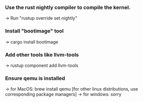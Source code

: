 ### Use the rust nightly compiler to compile the kernel.
-> Run "rustup override set nightly"

### Install "bootimage" tool
-> cargo install bootimage

### Add other tools like llvm-tools
-> rustup component add llvm-tools

### Ensure qemu is installed
-> for MacOS: brew install qemu [for other linux distributions, use corresponding package managers]
-> for windows: sorry
